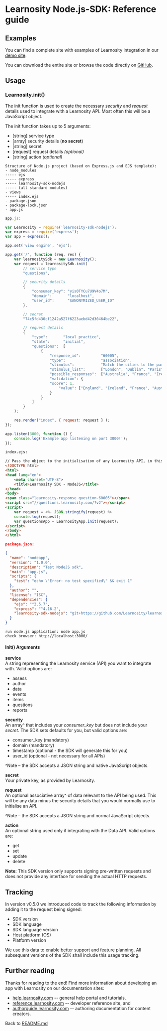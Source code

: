 # Learnosity Node.js-SDK: Reference guide

## Examples
You can find a complete site with examples of Learnosity integration in our [demo site](http://demos.learnosity.com/).

You can download the entire site or browse the code directly on [GitHub](https://github.com/Learnosity/learnosity-demos/).

## Usage

### Learnosity.init()

The init function is used to create the necessary *security* and *request* details used to integrate with a Learnosity API. Most often this will be a JavaScript object.

The init function takes up to 5 arguments:

 * [string]  service type
 * [array]   security details (**no secret**)
 * [string]  secret
 * [request] request details *(optional)*
 * [string]  action *(optional)*

```
Structure of Node.js project (based on Express.js and EJS template):
- node_modules
----- ejs
----- express
----- learnosity-sdk-nodejs
----- (all standard modules)
- views
----- index.ejs
- package.json
- package-lock.json
- app.js
```

``` javascript
app.js:

var Learnosity = require('learnosity-sdk-nodejs');
var express = require('express');
var app = express();

app.set('view engine', 'ejs');

app.get('/', function (req, res) {
    var learnositySdk = new Learnosity();
    var request = learnositySdk.init(
        // service type
        "questions",

        // security details
        {
            "consumer_key": "yis0TYCu7U9V4o7M",
            "domain":       "localhost",
            "user_id":      "$ANONYMIZED_USER_ID"
        },

        // secret
        "74c5fd430cf1242a527f6223aebd42d30464be22",

        // request details
        {
            "type":       "local_practice",
            "state":      "initial",
            "questions":  [
                {
                    "response_id":         "60005",
                    "type":                "association",
                    "stimulus":            "Match the cities to the parent nation.",
                    "stimulus_list":       ["London", "Dublin", "Paris", "Sydney"],
                    "possible_responses":  ["Australia", "France", "Ireland", "England"],
                    "validation": {
                    "score": 1,
                        "value": ["England", "Ireland", "France", "Australia"]
                    }
                }
            ]
        }
    );

    res.render("index", { request: request } );
});

app.listen(3000, function () {
    console.log('Example app listening on port 3000!');
});
```

``` html
index.ejs:

// Pass the object to the initialisation of any Learnosity API, in this example the Questions API
<!DOCTYPE html>
<html>
<head lang="en">
    <meta charset="UTF-8">
    <title>Learnosity SDK - NodeJS</title>
</head>
<body>
<span class="learnosity-response question-60005"></span>
<script src="//questions.learnosity.com/?v2"></script>
<script>
	var request = <%- JSON.stringify(request) %>
	console.log(request);
    var questionsApp = LearnosityApp.init(request);
</script>
</body>
</html>
```

``` json
package.json:

{
  "name": "nodeapp",
  "version": "1.0.0",
  "description": "Test NodeJS sdk",
  "main": "app.js",
  "scripts": {
    "test": "echo \"Error: no test specified\" && exit 1"
  },
  "author": "",
  "license": "ISC",
  "dependencies": {
    "ejs": "^2.5.7",
    "express": "^4.16.2",
    "learnosity-sdk-nodejs": "git+https://github.com/Learnosity/learnosity-sdk-nodejs.git#v0.5.0"
  }
}
```

```
run node.js application: node app.js
check browser: http://localhost:3000/
```

#### Init() Arguments
**service**<br>
A string representing the Learnosity service (API) you want to integrate with. Valid options are:

* assess
* author
* data
* events
* items
* questions
* reports

**security**<br>
An array^ that includes your *consumer_key* but does not include your *secret*. The SDK sets defaults for you, but valid options are:

* consumer_key (mandatory)
* domain (mandatory)
* timestamp (optional - the SDK will generate this for you)
* user_id (optional - not necessary for all APIs)

^Note – the SDK accepts a JSON string and native JavaScript objects.

**secret**<br>
Your private key, as provided by Learnosity.

**request**<br>
An optional associative array^ of data relevant to the API being used. This will be any data minus the security details that you would normally use to initialise an API.

^Note – the SDK accepts a JSON string and normal JavaScript objects.

**action**<br>
An optional string used only if integrating with the Data API. Valid options are:

* get
* set
* update
* delete

**Note:** This SDK version only supports signing pre-written requests and does not provide any interface for sending the actual HTTP requests.

## Tracking
In version v0.5.0 we introduced code to track the following information by adding it to the request being signed:
- SDK version
- SDK language
- SDK language version
- Host platform (OS)
- Platform version

We use this data to enable better support and feature planning. All subsequent versions of the SDK shall include this usage tracking.

## Further reading
Thanks for reading to the end! Find more information about developing an app with Learnosity on our documentation sites: 
<ul>
<li><a href="http://help.learnosity.com">help.learnosity.com</a> -- general help portal and tutorials,
<li><a href="http://reference.learnosity.com">reference.learnosity.com</a> -- developer reference site, and
<li><a href="http://authorguide.learnosity.com">authorguide.learnosity.com</a> -- authoring documentation for content creators.
</ul>

Back to [README.md](README.md)